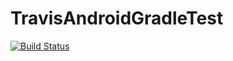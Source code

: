 # TravisAndroidGradleTest
[![Build Status](https://travis-ci.org/travitu/TravisAndroidGradleTest.svg?branch=master)](https://travis-ci.org/travitu/TravisAndroidGradleTest)
